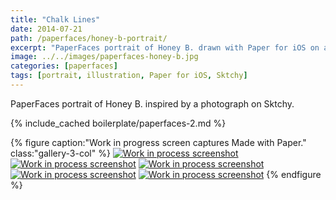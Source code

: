 ```yaml
---
title: "Chalk Lines"
date: 2014-07-21
path: /paperfaces/honey-b-portrait/
excerpt: "PaperFaces portrait of Honey B. drawn with Paper for iOS on an iPad."
image: ../../images/paperfaces-honey-b.jpg
categories: [paperfaces]
tags: [portrait, illustration, Paper for iOS, Sktchy]
---
```


PaperFaces portrait of Honey B. inspired by a photograph on Sktchy.

{% include_cached boilerplate/paperfaces-2.md %}

{% figure caption:"Work in progress screen captures Made with Paper." class:"gallery-3-col" %}
[![Work in process screenshot](../../images/paperfaces-honey-b-process-1-600.jpg)](../../images/paperfaces-honey-b-process-1-lg.jpg) [![Work in process screenshot](../../images/paperfaces-honey-b-process-2-600.jpg)](../../images/paperfaces-honey-b-process-2-lg.jpg) [![Work in process screenshot](../../images/paperfaces-honey-b-process-3-600.jpg)](../../images/paperfaces-honey-b-process-3-lg.jpg) [![Work in process screenshot](../../images/paperfaces-honey-b-process-4-600.jpg)](../../images/paperfaces-honey-b-process-4-lg.jpg) [![Work in process screenshot](../../images/paperfaces-honey-b-process-5-600.jpg)](../../images/paperfaces-honey-b-process-5-lg.jpg)
{% endfigure %}
